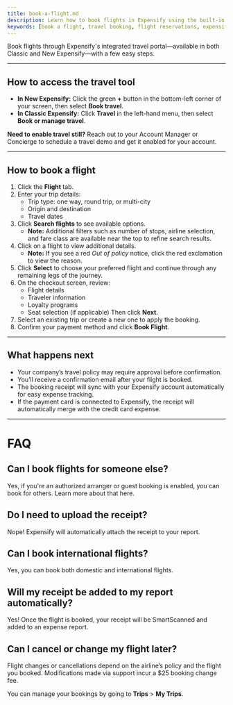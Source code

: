 ```yaml
---
title: book-a-flight.md
description: Learn how to book flights in Expensify using the built-in travel portal, with platform-specific steps for Classic and New Expensify.
keywords: [book a flight, travel booking, flight reservations, expensify travel, classic, new expensify]
---
```


<div id="new-expensify" markdown="1">

Book flights through Expensify's integrated travel portal—available in both Classic and New Expensify—with a few easy steps.

---

## How to access the travel tool

- **In New Expensify:** Click the green **+** button in the bottom-left corner of your screen, then select **Book travel**.
- **In Classic Expensify:** Click **Travel** in the left-hand menu, then select **Book or manage travel**.

**Need to enable travel still?** Reach out to your Account Manager or Concierge to schedule a travel demo and get it enabled for your account.

---

## How to book a flight

1. Click the **Flight** tab.
2. Enter your trip details:
   - Trip type: one way, round trip, or multi-city
   - Origin and destination
   - Travel dates
3. Click **Search flights** to see available options.
   - **Note:** Additional filters such as number of stops, airline selection, and fare class are available near the top to refine search results.
4. Click on a flight to view additional details.
   - **Note:** If you see a red _Out of policy_ notice, click the red exclamation to view the reason.
5. Click **Select** to choose your preferred flight and continue through any remaining legs of the journey.
6. On the checkout screen, review:
   - Flight details
   - Traveler information
   - Loyalty programs
   - Seat selection (if applicable)
   Then click **Next**.
7. Select an existing trip or create a new one to apply the booking.
8. Confirm your payment method and click **Book Flight**.

---

## What happens next

- Your company’s travel policy may require approval before confirmation.
- You’ll receive a confirmation email after your flight is booked.
- The booking receipt will sync with your Expensify account automatically for easy expense tracking.
- If the payment card is connected to Expensify, the receipt will automatically merge with the credit card expense.

---

# FAQ

## Can I book flights for someone else?
Yes, if you're an authorized arranger or guest booking is enabled, you can book for others. Learn more about that here.

## Do I need to upload the receipt?
Nope! Expensify will automatically attach the receipt to your report.

## Can I book international flights?
Yes, you can book both domestic and international flights.

## Will my receipt be added to my report automatically?
Yes! Once the flight is booked, your receipt will be SmartScanned and added to an expense report.

## Can I cancel or change my flight later?
Flight changes or cancellations depend on the airline’s policy and the flight you booked. Modifications made via support incur a $25 booking change fee.

You can manage your bookings by going to **Trips** > **My Trips**.

</div>
